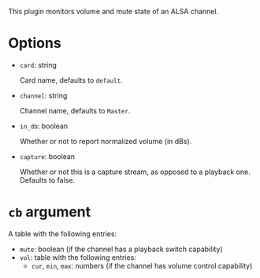 This plugin monitors volume and mute state of an ALSA channel.

Options
===
* `card`: string

  Card name, defaults to `default`.

* `channel`: string

  Channel name, defaults to `Master`.

* `in_db`: boolean

  Whether or not to report normalized volume (in dBs).

* `capture`: boolean

  Whether or not this is a capture stream, as opposed to a playback one. Defaults to false.

`cb` argument
===
A table with the following entries:
* `mute`: boolean (if the channel has a playback switch capability)
* `vol`: table with the following entries:
  * `cur`, `min`, `max`: numbers (if the channel has volume control capability)

